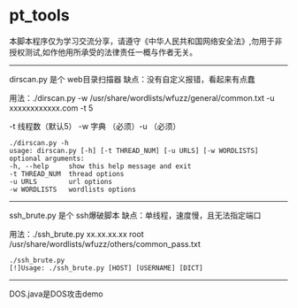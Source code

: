 # pt_tools
本脚本程序仅为学习交流分享，请遵守《中华人民共和国网络安全法》,勿用于非授权测试,如作他用所承受的法律责任一概与作者无关。
***

dirscan.py 是个 web目录扫描器
缺点：没有自定义报错，看起来有点蠢

用法：./dirscan.py -w /usr/share/wordlists/wfuzz/general/common.txt -u xxxxxxxxxxxx.com -t 5

-t 线程数（默认5） -w 字典 （必须）-u （必须）
```
./dirscan.py -h
usage: dirscan.py [-h] [-t THREAD_NUM] [-u URLS] [-w WORDLISTS]
optional arguments:
-h, --help     show this help message and exit
-t THREAD_NUM  thread options
-u URLS        url options
-w WORDLISTS   wordlists options
```
***

ssh_brute.py 是个 ssh爆破脚本 
缺点：单线程，速度慢，且无法指定端口

用法：./ssh_brute.py xx.xx.xx.xx root /usr/share/wordlists/wfuzz/others/common_pass.txt

```
./ssh_brute.py
[!]Usage: ./ssh_brute.py [HOST] [USERNAME] [DICT]
```
***

DOS.java是DOS攻击demo

